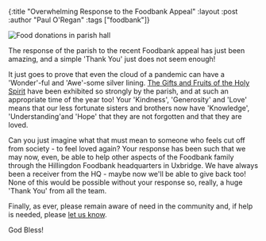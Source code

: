 {:title "Overwhelming Response to the Foodbank Appeal"
 :layout :post
 :author "Paul O'Regan"
 :tags ["foodbank"]}

![Food donations in parish hall](../../../posts/foodbank-response/food-donations.jpeg)

The response of the parish to the recent Foodbank appeal has just been amazing, and a simple 'Thank You' just does not seem enough!

It just goes to prove that even the cloud of a pandemic can have a 'Wonder'-ful and 'Awe'-some silver lining. [The Gifts and Fruits of the Holy Spirit](https://www.loyolapress.com/catholic-resources/scripture-and-tradition/catholic-basics/catholic-beliefs-and-practices/gifts-of-the-holy-spirit/) have been exhibited so strongly by the parish, and at such an appropriate time of the year too! Your 'Kindness', 'Generosity' and 'Love' means that our less fortunate sisters and brothers now have 'Knowledge', 'Understanding'and 'Hope' that they are not forgotten and that they are loved.

Can you just imagine what that must mean to someone who feels cut off from society - to feel loved again? Your response has been such that we may now, even, be able to help other aspects of the Foodbank family through the Hillingdon Foodbank headquarters in Uxbridge. We have always been a receiver from the HQ - maybe now we'll be able to give back too! None of this would be possible without your response so, really, a huge 'Thank You' from all the team.

Finally, as ever, please remain aware of need in the community and, if help is needed, please [let us know](../../pages-output/contact/).

God Bless!
